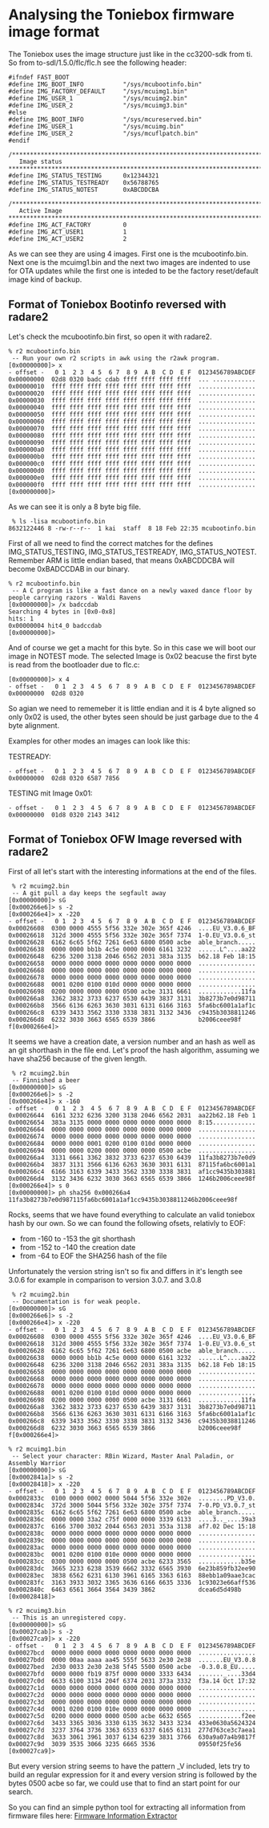 # Analysing the Toniebox firmware image format



The Toniebox uses the image structure just like in the cc3200-sdk from ti.
So from to-sdl/1.5.0/flc/flc.h see the following header:

```{C}
#ifndef FAST_BOOT
#define IMG_BOOT_INFO           "/sys/mcubootinfo.bin"
#define IMG_FACTORY_DEFAULT     "/sys/mcuimg1.bin"
#define IMG_USER_1              "/sys/mcuimg2.bin"
#define IMG_USER_2              "/sys/mcuimg3.bin"
#else
#define IMG_BOOT_INFO           "/sys/mcureserved.bin"
#define IMG_USER_1              "/sys/mcuimg.bin"
#define IMG_USER_2              "/sys/mcuflpatch.bin"
#endif
  
/******************************************************************************
   Image status
*******************************************************************************/
#define IMG_STATUS_TESTING      0x12344321
#define IMG_STATUS_TESTREADY    0x56788765
#define IMG_STATUS_NOTEST       0xABCDDCBA

/******************************************************************************
   Active Image
*******************************************************************************/
#define IMG_ACT_FACTORY         0
#define IMG_ACT_USER1           1
#define IMG_ACT_USER2           2
```
As we can see they are using 4 images. First one is the mcubootinfo.bin. Next one is the mcuimg1.bin and the next two images
are indented to use for OTA updates while the first one is inteded to be the factory reset/default image kind of backup.

## Format of Toniebox Bootinfo reversed with radare2

Let's check the mcubootinfo.bin first, so open it with radare2.

```{shell}
% r2 mcubootinfo.bin 
 -- Run your own r2 scripts in awk using the r2awk program.
[0x00000000]> x
- offset -   0 1  2 3  4 5  6 7  8 9  A B  C D  E F  0123456789ABCDEF
0x00000000  02d8 0320 badc cdab ffff ffff ffff ffff  ... ............
0x00000010  ffff ffff ffff ffff ffff ffff ffff ffff  ................
0x00000020  ffff ffff ffff ffff ffff ffff ffff ffff  ................
0x00000030  ffff ffff ffff ffff ffff ffff ffff ffff  ................
0x00000040  ffff ffff ffff ffff ffff ffff ffff ffff  ................
0x00000050  ffff ffff ffff ffff ffff ffff ffff ffff  ................
0x00000060  ffff ffff ffff ffff ffff ffff ffff ffff  ................
0x00000070  ffff ffff ffff ffff ffff ffff ffff ffff  ................
0x00000080  ffff ffff ffff ffff ffff ffff ffff ffff  ................
0x00000090  ffff ffff ffff ffff ffff ffff ffff ffff  ................
0x000000a0  ffff ffff ffff ffff ffff ffff ffff ffff  ................
0x000000b0  ffff ffff ffff ffff ffff ffff ffff ffff  ................
0x000000c0  ffff ffff ffff ffff ffff ffff ffff ffff  ................
0x000000d0  ffff ffff ffff ffff ffff ffff ffff ffff  ................
0x000000e0  ffff ffff ffff ffff ffff ffff ffff ffff  ................
0x000000f0  ffff ffff ffff ffff ffff ffff ffff ffff  ................
[0x00000000]> 
```

As we can see it is only a 8 byte big file.

```{shell}
 % ls -lisa mcubootinfo.bin
8632122446 8 -rw-r--r--  1 kai  staff  8 18 Feb 22:35 mcubootinfo.bin
```

First of all we need to find the correct matches for the defines IMG_STATUS_TESTING, IMG_STATUS_TESTREADY, IMG_STATUS_NOTEST.
Remember ARM is little endian based, that means 0xABCDDCBA will become 0xBADCCDAB in our binary.

```{shell}
% r2 mcubootinfo.bin      
 -- A C program is like a fast dance on a newly waxed dance floor by people carrying razors - Waldi Ravens
[0x00000000]> /x badccdab
Searching 4 bytes in [0x0-0x8]
hits: 1
0x00000004 hit4_0 badccdab
[0x00000000]> 
```

And of course we get a macht for this byte. So in this case we will boot our image in NOTEST mode. The selected Image is 0x02 beacuse the first byte is read from the bootloader due to flc.c:

```{shell}
[0x00000000]> x 4
- offset -   0 1  2 3  4 5  6 7  8 9  A B  C D  E F  0123456789ABCDEF
0x00000000  02d8 0320   
```

So agian we need to rememeber it is little endian and it is 4 byte aligned so only 0x02 is used, the other bytes seen should be just garbage due to the 4 byte alignment. 

Examples for other modes an images can look like this:

TESTREADY:
```{shell}
- offset -   0 1  2 3  4 5  6 7  8 9  A B  C D  E F  0123456789ABCDEF
0x00000000  02d8 0320 6587 7856       
```

TESTING mit Image 0x01:
```{shell}
- offset -   0 1  2 3  4 5  6 7  8 9  A B  C D  E F  0123456789ABCDEF
0x00000000  01d8 0320 2143 3412     
```

## Format of Toniebox OFW Image reversed with radare2 

First of all let's start with the interesting informations at the end of the files.
```{shell}
 % r2 mcuimg2.bin 
 -- A git pull a day keeps the segfault away
[0x00000000]> sG
[0x000266e6]> s -2
[0x000266e4]> x -220
- offset -   0 1  2 3  4 5  6 7  8 9  A B  C D  E F  0123456789ABCDEF
0x00026608  0300 0000 4555 5f56 332e 302e 365f 4246  ....EU_V3.0.6_BF
0x00026618  312d 3000 4555 5f56 332e 302e 365f 7374  1-0.EU_V3.0.6_st
0x00026628  6162 6c65 5f62 7261 6e63 6800 0500 acbe  able_branch.....
0x00026638  0000 0000 bb1b 4c5e 0000 0000 6161 3232  ......L^....aa22
0x00026648  6236 3200 3138 2046 6562 2031 383a 3135  b62.18 Feb 18:15
0x00026658  0000 0000 0000 0000 0000 0000 0000 0000  ................
0x00026668  0000 0000 0000 0000 0000 0000 0000 0000  ................
0x00026678  0000 0000 0000 0000 0000 0000 0000 0000  ................
0x00026688  0001 0200 0100 010d 0000 0000 0000 0000  ................
0x00026698  0200 0000 0000 0000 0500 acbe 3131 6661  ............11fa
0x000266a8  3362 3832 3733 6237 6530 6439 3837 3131  3b8273b7e0d98711
0x000266b8  3566 6136 6263 3630 3031 6131 6166 3163  5fa6bc6001a1af1c
0x000266c8  6339 3433 3562 3330 3338 3831 3132 3436  c9435b3038811246
0x000266d8  6232 3030 3663 6565 6539 3866            b2006ceee98f
f[0x000266e4]> 
```

It seems we have a creation date, a version number and an hash as well as an git shorthash in the file end.
Let's proof the hash algorithm, assuming we have sha256 because of the given length.


```{shell}
 % r2 mcuimg2.bin
 -- Finnished a beer
[0x00000000]> sG 
[0x000266e6]> s -2
[0x000266e4]> x -160
- offset -   0 1  2 3  4 5  6 7  8 9  A B  C D  E F  0123456789ABCDEF
0x00026644  6161 3232 6236 3200 3138 2046 6562 2031  aa22b62.18 Feb 1
0x00026654  383a 3135 0000 0000 0000 0000 0000 0000  8:15............
0x00026664  0000 0000 0000 0000 0000 0000 0000 0000  ................
0x00026674  0000 0000 0000 0000 0000 0000 0000 0000  ................
0x00026684  0000 0000 0001 0200 0100 010d 0000 0000  ................
0x00026694  0000 0000 0200 0000 0000 0000 0500 acbe  ................
0x000266a4  3131 6661 3362 3832 3733 6237 6530 6439  11fa3b8273b7e0d9
0x000266b4  3837 3131 3566 6136 6263 3630 3031 6131  87115fa6bc6001a1
0x000266c4  6166 3163 6339 3433 3562 3330 3338 3831  af1cc9435b303881
0x000266d4  3132 3436 6232 3030 3663 6565 6539 3866  1246b2006ceee98f
[0x000266e4]> s 0
[0x00000000]> ph sha256 0x000266a4
11fa3b8273b7e0d987115fa6bc6001a1af1cc9435b3038811246b2006ceee98f
```

Rocks, seems that we have found everything to calculate an valid toniebox hash by our own.
So we can found the following ofsets, relativly to EOF:

- from -160 to -153 the git shorthash
- from -152 to -140 the creation date 
- from -64 to EOF the SHA256 hash of the file

Unfortunately the version string isn't so fix and differs in it's length
see 3.0.6 for example in comparison to version 3.0.7. and 3.0.8

```{shell}
 % r2 mcuimg2.bin
 -- Documentation is for weak people.
[0x00000000]> sG
[0x000266e6]> s -2
[0x000266e4]> x -220
- offset -   0 1  2 3  4 5  6 7  8 9  A B  C D  E F  0123456789ABCDEF
0x00026608  0300 0000 4555 5f56 332e 302e 365f 4246  ....EU_V3.0.6_BF
0x00026618  312d 3000 4555 5f56 332e 302e 365f 7374  1-0.EU_V3.0.6_st
0x00026628  6162 6c65 5f62 7261 6e63 6800 0500 acbe  able_branch.....
0x00026638  0000 0000 bb1b 4c5e 0000 0000 6161 3232  ......L^....aa22
0x00026648  6236 3200 3138 2046 6562 2031 383a 3135  b62.18 Feb 18:15
0x00026658  0000 0000 0000 0000 0000 0000 0000 0000  ................
0x00026668  0000 0000 0000 0000 0000 0000 0000 0000  ................
0x00026678  0000 0000 0000 0000 0000 0000 0000 0000  ................
0x00026688  0001 0200 0100 010d 0000 0000 0000 0000  ................
0x00026698  0200 0000 0000 0000 0500 acbe 3131 6661  ............11fa
0x000266a8  3362 3832 3733 6237 6530 6439 3837 3131  3b8273b7e0d98711
0x000266b8  3566 6136 6263 3630 3031 6131 6166 3163  5fa6bc6001a1af1c
0x000266c8  6339 3433 3562 3330 3338 3831 3132 3436  c9435b3038811246
0x000266d8  6232 3030 3663 6565 6539 3866            b2006ceee98f
f[0x000266e4]> 
```

```{shell}
% r2 mcuimg1.bin 
 -- Select your character: RBin Wizard, Master Anal Paladin, or Assembly Warrior
[0x00000000]> sG
[0x0002841a]> s -2
[0x00028418]> x -220
- offset -   0 1  2 3  4 5  6 7  8 9  A B  C D  E F  0123456789ABCDEF
0x0002833c  0100 0000 0002 0000 5044 5f56 332e 302e  ........PD_V3.0.
0x0002834c  372d 3000 5044 5f56 332e 302e 375f 7374  7-0.PD_V3.0.7_st
0x0002835c  6162 6c65 5f62 7261 6e63 6800 0500 acbe  able_branch.....
0x0002836c  0000 0000 33a2 c75f 0000 0000 3339 6133  ....3.._....39a3
0x0002837c  6166 3700 3032 2044 6563 2031 353a 3138  af7.02 Dec 15:18
0x0002838c  0000 0000 0000 0000 0000 0000 0000 0000  ................
0x0002839c  0000 0000 0000 0000 0000 0000 0000 0000  ................
0x000283ac  0000 0000 0000 0000 0000 0000 0000 0000  ................
0x000283bc  0001 0200 0100 010e 0000 0000 0000 0000  ................
0x000283cc  0300 0000 0000 0000 0500 acbe 6233 3565  ............b35e
0x000283dc  3665 3233 6238 3539 6662 3332 6565 3930  6e23b859fb32ee90
0x000283ec  3838 6562 6231 6130 3961 6165 3363 6163  88ebb1a09aae3cac
0x000283fc  3163 3933 3032 3365 3636 6166 6635 3336  1c93023e66aff536
0x0002840c  6463 6561 3664 3564 3439 3862            dcea6d5d498b
[0x00028418]> 
```

```{shell}
% r2 mcuimg3.bin 
 -- This is an unregistered copy.
[0x00000000]> sG
[0x00027cab]> s -2
[0x00027ca9]> x -220
- offset -   0 1  2 3  4 5  6 7  8 9  A B  C D  E F  0123456789ABCDEF
0x00027bcd  0000 0000 0000 0000 0000 0000 0000 0000  ................
0x00027bdd  0000 00aa aaaa aa45 555f 5633 2e30 2e38  .......EU_V3.0.8
0x00027bed  2d30 0033 2e30 2e38 5f45 5500 0500 acbe  -0.3.0.8_EU.....
0x00027bfd  0000 0000 fb19 875f 0000 0000 3333 6434  ......._....33d4
0x00027c0d  6633 6100 3134 204f 6374 2031 373a 3332  f3a.14 Oct 17:32
0x00027c1d  0000 0000 0000 0000 0000 0000 0000 0000  ................
0x00027c2d  0000 0000 0000 0000 0000 0000 0000 0000  ................
0x00027c3d  0000 0000 0000 0000 0000 0000 0000 0000  ................
0x00027c4d  0001 0200 0100 010e 0000 0000 0000 0000  ................
0x00027c5d  0200 0000 0000 0000 0500 acbe 6632 6565  ............f2ee
0x00027c6d  3433 3365 3036 3330 6135 3632 3433 3234  433e0630a5624324
0x00027c7d  3237 3764 3736 3363 6533 6337 6165 6131  277d763ce3c7aea1
0x00027c8d  3633 3061 3961 3037 6134 6239 3831 3766  630a9a07a4b9817f
0x00027c9d  3039 3535 3066 3235 6665 3536            09550f25fe56
[0x00027ca9]> 
```

But every version string seems to have the pattern _V included, lets try to build 
an regular expression for it and every version string is followed by the bytes
0500 acbe so far, we could use that to find an start point for our search.

So you can find an simple python tool for extracting all information from firmware files
here: [Firmware Information Extractor](https://github.com/toniebox-reverse-engineering/toniebox/blob/master/tools/firmware_info.py)
